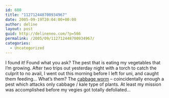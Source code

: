 ```yaml
---
id: 680
title: "112712448700934967"
date: 2005-09-19T20:04:00+00:00
author: deline
layout: post
guid: http://delineneo.com/?p=566
permalink: /2005/09/112712448700934967/
categories:
  - Uncategorized
---
```

I found it! Found what you ask? The pest that is eating my vegetables that I&#8217;m growing. After two trips out yesterday night with a torch to catch the culprit to no avail, I went out this morning before I left for uni, and caught them feeding&#8230; What&#8217;s them? The [cabbage worm](http://images.google.com/images?q=cabbage%20worm&hl=en&lr=&sa=N&tab=wi) &#8211; coincidentally enough a pest which attacks only cabbage / kale type of plants. At least my mission was accomplished before my vegies got totally defoliated&#8230;
